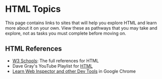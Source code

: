 # HTML Topics

This page contains links to sites that will help you explore HTML and learn more about it on your own. View these as pathways that you may take and explore, not as tasks you must complete before moving on.

## HTML References

* [W3 Schools](https://www.w3schools.com/html/): The full references for HTML
* Dave Gray's YouTube Playlist for [HTML](https://www.youtube.com/watch?v=P0EGYTb1cBs&list=PL0Zuz27SZ-6OlAwitnFUubtE93DO-l0vu)
* [Learn Web Inspector and other Dev Tools](https://developer.chrome.com/docs/devtools/) in Google Chrome
